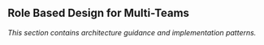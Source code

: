 ## Role Based Design for Multi-Teams

_This section contains architecture guidance and implementation patterns._
